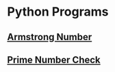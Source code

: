 # Python Programs

## [Armstrong Number](armstrong/armstrong.md)
## [Prime Number Check](prime/prime.md)

